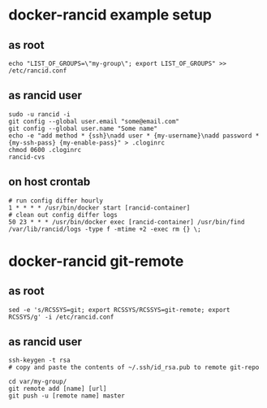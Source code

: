 # docker-rancid example setup

## as root

	echo "LIST_OF_GROUPS=\"my-group\"; export LIST_OF_GROUPS" >> /etc/rancid.conf

## as rancid user

	sudo -u rancid -i
	git config --global user.email "some@email.com"
	git config --global user.name "Some name"
	echo -e "add method * {ssh}\nadd user * {my-username}\nadd password * {my-ssh-pass} {my-enable-pass}" > .cloginrc
	chmod 0600 .cloginrc
	rancid-cvs
	
## on host crontab

	# run config differ hourly
	1 * * * * /usr/bin/docker start [rancid-container]
	# clean out config differ logs
	50 23 * * * /usr/bin/docker exec [rancid-container] /usr/bin/find /var/lib/rancid/logs -type f -mtime +2 -exec rm {} \;

# docker-rancid git-remote

## as root

	sed -e 's/RCSSYS=git; export RCSSYS/RCSSYS=git-remote; export RCSSYS/g' -i /etc/rancid.conf

## as rancid user

	ssh-keygen -t rsa
	# copy and paste the contents of ~/.ssh/id_rsa.pub to remote git-repo
	
	cd var/my-group/
	git remote add [name] [url]
	git push -u [remote name] master
	
